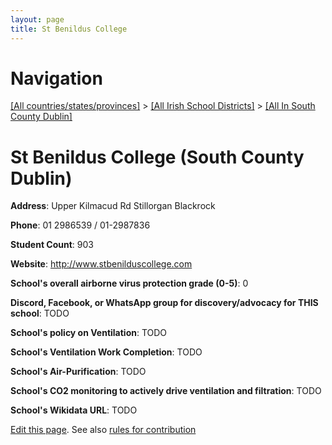```yaml
---
layout: page
title: St Benildus College
---
```

# Navigation

[[All countries/states/provinces]](../../..) > [[All Irish School Districts]](../..) > [[All In South County Dublin]](..)

# St Benildus College (South County Dublin)

**Address**: Upper Kilmacud Rd Stillorgan Blackrock

**Phone**: 01 2986539 / 01-2987836

**Student Count**: 903

**Website**: <http://www.stbenilduscollege.com>

**School's overall airborne virus protection grade (0-5)**: 0

**Discord, Facebook, or WhatsApp group for discovery/advocacy for THIS school**: TODO

**School's policy on Ventilation**: TODO

**School's Ventilation Work Completion**: TODO

**School's Air-Purification**: TODO

**School's CO2 monitoring to actively drive ventilation and filtration**: TODO

**School's Wikidata URL**: TODO


[Edit this page](https://github.com/ventilate-schools/Ireland/edit/main/./Dublin_South_County_Dublin/St_Benildus_College.md). See also [rules for contribution](../../../contribution-rules/)